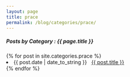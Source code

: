 ```yaml
---
layout: page
title: prace
permalink: /blog/categories/prace/
---
```


<h5> Posts by Category : {{ page.title }} </h5>

<div class="card">
{% for post in site.categories.prace %}
 <li class="category-posts"><span>{{ post.date | date_to_string }}</span> &nbsp; <a href="{{ post.url }}">{{ post.title }}</a></li>
{% endfor %}
</div>

